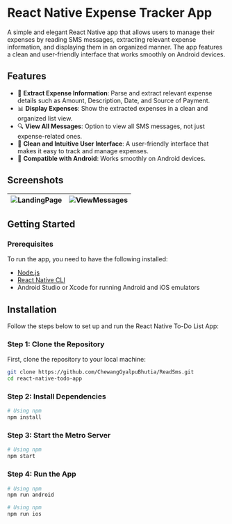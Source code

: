 # React Native Expense Tracker App

A simple and elegant React Native app that allows users to manage their expenses by reading SMS messages, extracting relevant expense information, and displaying them in an organized manner. The app features a clean and user-friendly interface that works smoothly on Android devices.

## Features
- 💸 **Extract Expense Information**: Parse and extract relevant expense details such as Amount, Description, Date, and Source of Payment.
- 📊 **Display Expenses**: Show the extracted expenses in a clean and organized list view.
- 🔍 **View All Messages**: Option to view all SMS messages, not just expense-related ones.
- 🌟 **Clean and Intuitive User Interface**: A user-friendly interface that makes it easy to track and manage expenses.
- 📱 **Compatible with Android**: Works smoothly on Android devices.

## Screenshots
| ![LandingPage](https://github.com/user-attachments/assets/1ba4e69b-2d19-4b59-b895-f0ac9fdae165) | ![ViewMessages](https://github.com/user-attachments/assets/1af92b7f-82b1-459d-873e-900404d81f4f) | 
| --- | --- |


## Getting Started

### Prerequisites

To run the app, you need to have the following installed:

- [Node.js](https://nodejs.org/)
- [React Native CLI](https://reactnative.dev/docs/environment-setup)
- Android Studio or Xcode for running Android and iOS emulators

## Installation

Follow the steps below to set up and run the React Native To-Do List App:

### Step 1: Clone the Repository

First, clone the repository to your local machine:

```sh
git clone https://github.com/ChewangGyalpuBhutia/ReadSms.git
cd react-native-todo-app
```

### Step 2: Install Dependencies
```sh
# Using npm
npm install
```

### Step 3: Start the Metro Server
```sh
# Using npm
npm start
```

### Step 4: Run the App
```sh
# Using npm
npm run android

# Using npm
npm run ios
```
